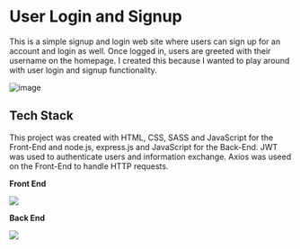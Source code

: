 # User Login and Signup

This is a simple signup and login web site where users can sign up for an account and login as well. Once logged in, users are greeted with their username on the homepage. I created this because I wanted to play around with user login and signup functionality. 

![image](https://user-images.githubusercontent.com/64509710/217971134-6dbbdbe1-ce75-4a97-ba99-7746c5677fc6.png)

## Tech Stack
This project was created with HTML, CSS, SASS and JavaScript for the Front-End and node.js, express.js and JavaScript for the Back-End. JWT was used to authenticate users and information exchange. Axios was useed on the Front-End to handle HTTP requests.

**Front End**
<p align="left">
  <a href="https://skillicons.dev">
    <img src="https://skillicons.dev/icons?i=html,css,sass,js"/>
  </a>
</p>

**Back End**
<p align="left">
  <a href="https://skillicons.dev">
    <img src="https://skillicons.dev/icons?i=js,nodejs,express"/>
  </a>
</p>

